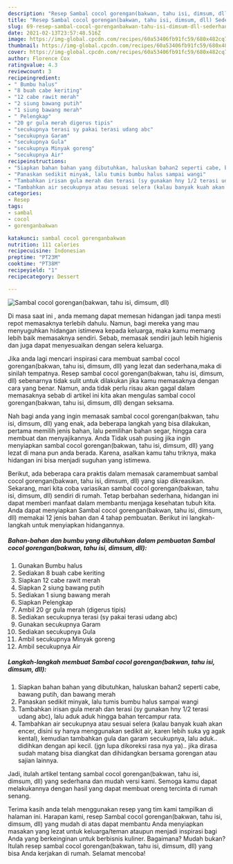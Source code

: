 ```yaml
---
description: "Resep Sambal cocol gorengan(bakwan, tahu isi, dimsum, dll) Sederhana Untuk Jualan"
title: "Resep Sambal cocol gorengan(bakwan, tahu isi, dimsum, dll) Sederhana Untuk Jualan"
slug: 69-resep-sambal-cocol-gorenganbakwan-tahu-isi-dimsum-dll-sederhana-untuk-jualan
date: 2021-02-13T23:57:48.516Z
image: https://img-global.cpcdn.com/recipes/60a53406fb91fc59/680x482cq70/sambal-cocol-gorenganbakwan-tahu-isi-dimsum-dll-foto-resep-utama.jpg
thumbnail: https://img-global.cpcdn.com/recipes/60a53406fb91fc59/680x482cq70/sambal-cocol-gorenganbakwan-tahu-isi-dimsum-dll-foto-resep-utama.jpg
cover: https://img-global.cpcdn.com/recipes/60a53406fb91fc59/680x482cq70/sambal-cocol-gorenganbakwan-tahu-isi-dimsum-dll-foto-resep-utama.jpg
author: Florence Cox
ratingvalue: 4.3
reviewcount: 3
recipeingredient:
- " Bumbu halus"
- "8 buah cabe keriting"
- "12 cabe rawit merah"
- "2 siung bawang putih"
- "1 siung bawang merah"
- " Pelengkap"
- "20 gr gula merah digerus tipis"
- "secukupnya terasi sy pakai terasi udang abc"
- "secukupnya Garam"
- "secukupnya Gula"
- "secukupnya Minyak goreng"
- "secukupnya Air"
recipeinstructions:
- "Siapkan bahan bahan yang dibutuhkan, haluskan bahan2 seperti cabe, bawang putih, dan bawang merah"
- "Panaskan sedikit minyak, lalu tumis bumbu halus sampai wangi"
- "Tambahkan irisan gula merah dan terasi (sy gunakan hny 1/2 terasi udang abc), lalu aduk aduk hingga bahan tercampur rata."
- "Tambahkan air secukupnya atau sesuai selera (kalau banyak kuah akan encer, disini sy hanya menggunakan sedikit air, karen lebih suka yg agak kental), kemudian tambahkan gula dan garam secukupnya, lalu aduk.. didihkan dengan api kecil. (jgn lupa dikoreksi rasa nya ya).. jika dirasa sudah matang bisa diangkat dan dihidangkan bersama gorengan atau sajian lainnya."
categories:
- Resep
tags:
- sambal
- cocol
- gorenganbakwan

katakunci: sambal cocol gorenganbakwan 
nutrition: 111 calories
recipecuisine: Indonesian
preptime: "PT23M"
cooktime: "PT38M"
recipeyield: "1"
recipecategory: Dessert

---
```



![Sambal cocol gorengan(bakwan, tahu isi, dimsum, dll)](https://img-global.cpcdn.com/recipes/60a53406fb91fc59/680x482cq70/sambal-cocol-gorenganbakwan-tahu-isi-dimsum-dll-foto-resep-utama.jpg)

Di masa  saat ini , anda memang dapat memesan hidangan jadi tanpa mesti repot memasaknya terlebih dahulu. Namun, bagi mereka yang mau menyuguhkan hidangan istimewa kepada keluarga, maka kamu memang lebih baik memasaknya sendiri. Sebab, memasak sendiri jauh lebih higienis dan juga dapat menyesuaikan dengan selera keluarga.

Jika anda lagi mencari inspirasi cara membuat sambal cocol gorengan(bakwan, tahu isi, dimsum, dll) yang lezat dan sederhana,maka di sinilah tempatnya. Resep sambal cocol gorengan(bakwan, tahu isi, dimsum, dll)  sebenarnya tidak sulit untuk dilakukan jika kamu memasaknya dengan cara yang benar. Namun, anda tidak perlu risau akan gagal dalam memasaknya 
sebab di artikel ini kita akan mengulas sambal cocol gorengan(bakwan, tahu isi, dimsum, dll) dengan seksama.  



Nah bagi anda yang ingin memasak sambal cocol gorengan(bakwan, tahu isi, dimsum, dll) yang enak, ada beberapa langkah yang bisa dilakukan, pertama memilih jenis bahan, lalu pemilihan bahan segar, hingga cara membuat dan menyajikannya. Anda Tidak usah pusing jika ingin menyiapkan sambal cocol gorengan(bakwan, tahu isi, dimsum, dll) yang lezat di mana pun anda berada. Karena, asalkan kamu  tahu triknya, maka hidangan ini bisa menjadi suguhan yang istimewa.

Berikut, ada beberapa cara praktis  dalam memasak caramembuat sambal cocol gorengan(bakwan, tahu isi, dimsum, dll) yang siap dikreasikan. Sekarang, mari kita coba variasikan sambal cocol gorengan(bakwan, tahu isi, dimsum, dll) sendiri di rumah. Tetap berbahan sederhana, hidangan ini dapat memberi manfaat dalam membantu menjaga kesehatan tubuh kita. Anda dapat menyiapkan Sambal cocol gorengan(bakwan, tahu isi, dimsum, dll) memakai 12 jenis bahan dan 4 tahap pembuatan. Berikut ini langkah-langkah untuk menyiapkan hidangannya.

<!--inarticleads1-->

##### Bahan-bahan dan bumbu yang dibutuhkan dalam pembuatan Sambal cocol gorengan(bakwan, tahu isi, dimsum, dll):

1. Gunakan  Bumbu halus
1. Sediakan 8 buah cabe keriting
1. Siapkan 12 cabe rawit merah
1. Siapkan 2 siung bawang putih
1. Sediakan 1 siung bawang merah
1. Siapkan  Pelengkap
1. Ambil 20 gr gula merah (digerus tipis)
1. Sediakan secukupnya terasi (sy pakai terasi udang abc)
1. Gunakan secukupnya Garam
1. Sediakan secukupnya Gula
1. Ambil secukupnya Minyak goreng
1. Ambil secukupnya Air




<!--inarticleads2-->

##### Langkah-langkah membuat Sambal cocol gorengan(bakwan, tahu isi, dimsum, dll):

1. Siapkan bahan bahan yang dibutuhkan, haluskan bahan2 seperti cabe, bawang putih, dan bawang merah
1. Panaskan sedikit minyak, lalu tumis bumbu halus sampai wangi
1. Tambahkan irisan gula merah dan terasi (sy gunakan hny 1/2 terasi udang abc), lalu aduk aduk hingga bahan tercampur rata.
1. Tambahkan air secukupnya atau sesuai selera (kalau banyak kuah akan encer, disini sy hanya menggunakan sedikit air, karen lebih suka yg agak kental), kemudian tambahkan gula dan garam secukupnya, lalu aduk.. didihkan dengan api kecil. (jgn lupa dikoreksi rasa nya ya).. jika dirasa sudah matang bisa diangkat dan dihidangkan bersama gorengan atau sajian lainnya.




Jadi, itulah artikel tentang  sambal cocol gorengan(bakwan, tahu isi, dimsum, dll)  yang sederhana dan mudah versi kami. Semoga kamu dapat melakukannya dengan hasil yang dapat membuat oreng tercinta di rumah senang. 

Terima kasih anda telah menggunakan resep yang tim kami tampilkan di halaman ini. Harapan kami, resep  Sambal cocol gorengan(bakwan, tahu isi, dimsum, dll) yang mudah di atas dapat membantu Anda menyiapkan masakan yang lezat untuk keluarga/teman ataupun menjadi inspirasi bagi Anda yang berkeinginan untuk berbisnis kuliner. Bagaimana? Mudah bukan? Itulah resep sambal cocol gorengan(bakwan, tahu isi, dimsum, dll) yang bisa Anda kerjakan di rumah. Selamat mencoba!

